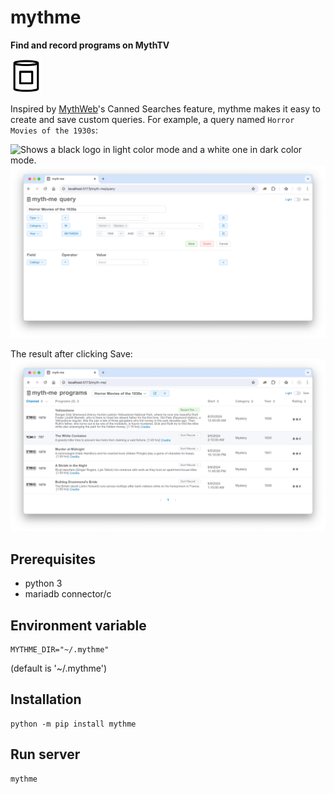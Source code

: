 # mythme
**Find and record programs on MythTV**

<picture>
  <source media="(prefers-color-scheme: dark)" srcset="https://raw.githubusercontent.com/donaldoakes/mythme/main/docs/img/mm-dark.png" style="width:50px">
  <source media="(prefers-color-scheme: light)" srcset="https://raw.githubusercontent.com/donaldoakes/mythme/main/docs/img/mm-light.png" style="width:50px">
  <img alt="mythme" src="https://raw.githubusercontent.com/donaldoakes/mythme/main/docs/img/mm-light.png" width="50px">
</picture>

Inspired by [MythWeb](https://github.com/MythTV/mythweb)'s Canned Searches feature, mythme makes it easy
to create and save custom queries. For example, a query named `Horror Movies of the 1930s`:

<picture>
  <source media="(prefers-color-scheme: dark)" srcset="https://raw.githubusercontent.com/GiorgosXou/Random-stuff/main/Programming/StackOverflow/Answers/70200610_11465149/w2.png">
  <source media="(prefers-color-scheme: light)" srcset="https://raw.githubusercontent.com/GiorgosXou/Random-stuff/main/Programming/StackOverflow/Answers/70200610_11465149/b2.png">
  <img alt="Shows a black logo in light color mode and a white one in dark color mode." src="https://user-images.githubusercontent.com/25423296/163456779-a8556205-d0a5-45e2-ac17-42d089e3c3f8.png">
</picture>
<picture>
  <source media="(prefers-color-scheme: dark)" srcset="https://raw.githubusercontent.com/donaldoakes/mythme/main/docs/img/query-dark.png">
  <source media="(prefers-color-scheme: light)" srcset="https://raw.githubusercontent.com/donaldoakes/mythme/main/docs/img/query-light.png">
  <img alt="mythme query" src="https://raw.githubusercontent.com/donaldoakes/mythme/main/docs/img/query-light.png">
</picture>

The result after clicking Save:
<picture>
  <source media="(prefers-color-scheme: dark)" srcset="https://raw.githubusercontent.com/donaldoakes/mythme/main/docs/img/programs-dark.png">
  <source media="(prefers-color-scheme: light)" srcset="https://raw.githubusercontent.com/donaldoakes/mythme/main/docs/img/programs-light.png">
  <img alt="mythme programs" src="https://raw.githubusercontent.com/donaldoakes/mythme/main/docs/img/programs-light.png">
</picture>


## Prerequisites
- python 3
- mariadb connector/c

## Environment variable
```
MYTHME_DIR="~/.mythme"
```
(default is '~/.mythme')

## Installation
```
python -m pip install mythme
```

## Run server
```
mythme
```
